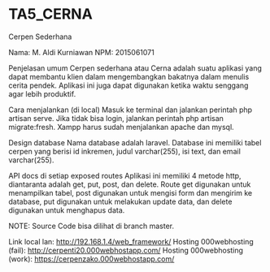 # TA5_CERNA
Cerpen Sederhana

Nama: M. Aldi Kurniawan
NPM: 2015061071

Penjelasan umum
Cerpen sederhana atau Cerna adalah suatu aplikasi yang dapat membantu klien dalam mengembangkan bakatnya dalam menulis cerita pendek. 
Aplikasi ini juga dapat digunakan ketika waktu senggang agar lebih produktif.

Cara menjalankan (di local)
Masuk ke terminal dan jalankan perintah php artisan serve. Jika tidak bisa login, jalankan perintah php artisan migrate:fresh. 
Xampp harus sudah menjalankan apache dan mysql.

Design database
Nama database adalah laravel. Database ini memiliki tabel cerpen yang berisi id inkremen, judul varchar(255), isi text, dan email varchar(255).

API docs di setiap exposed routes
Aplikasi ini memiliki 4 metode http, diantaranta adalah get, put, post, dan delete.
Route get digunakan untuk menampilkan tabel, post digunakan untuk mengisi form dan mengirim ke database,
put digunakan untuk melakukan update data, dan delete digunakan untuk menghapus data.

NOTE: Source Code bisa dilihat di branch master.

Link local lan: http://192.168.1.4/web_framework/
Hosting 000webhosting (fail): http://cerpenti20.000webhostapp.com/
Hosting 000webhosting (work): https://cerpenzako.000webhostapp.com/

